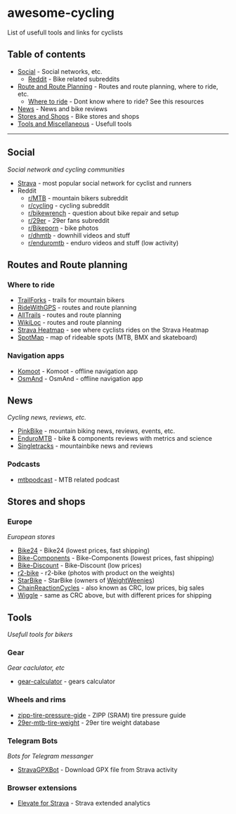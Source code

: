 # awesome-cycling
List of usefull tools and links for cyclists

## Table of contents

* [Social](#social) - Social networks, etc.
  * [Reddit](#reddit) - Bike related subreddits
* [Route and Route Planning](#routes-and-route-planning) - Routes and route planning, where to ride, etc.
  * [Where to ride](#where-to-ride) - Dont know where to ride? See this resources
* [News](#news) - News and bike reviews
* [Stores and Shops](#stores-and-shops) - Bike stores and shops
* [Tools and Miscellaneous](#tools) - Usefull tools

_______

## Social
*Social network and cycling communities*

* [Strava](https://strava.com/) - most popular social network for cyclist and runners
* Reddit
  * [r/MTB](https://www.reddit.com/r/MTB/) - mountain bikers subreddit
  * [r/cycling](https://www.reddit.com/r/cycling) - cycling subreddit
  * [r/bikewrench](https://www.reddit.com/r/bikewrench) - question about bike repair and setup
  * [r/29er](https://www.reddit.com/r/29er/) - 29er fans subreddit
  * [r/Bikeporn](https://www.reddit.com/r/Bikeporn/) - bike photos
  * [r/dhmtb](https://www.reddit.com/r/dhmtb/) - downhill videos and stuff
  * [r/enduromtb](https://www.reddit.com/r/enduromtb/) - enduro videos and stuff (low activity)

## Routes and Route planning
### Where to ride
* [TrailForks](https://www.trailforks.com/) - trails for mountain bikers
* [RideWithGPS](https://ridewithgps.com/) - routes and route planning
* [AllTrails](https://alltrails.com/) - routes and route planning
* [WikiLoc](https://wikiloc.com/) - routes and route planning
* [Strava Heatmap](https://www.strava.com/heatmap) - see where cyclists rides on the Strava Heatmap
* [SpotMap](https://spotmap.ru/mtb) - map of rideable spots (MTB, BMX and skateboard)
### Navigation apps
* [Komoot](https://www.komoot.com/) - Komoot - offline navigation app
* [OsmAnd](https://osmand.net/) - OsmAnd - offline navigation app

## News
*Cycling news, reviews, etc.*

* [PinkBike](https://pinkbike.com/) - mountain biking news, reviews, events, etc.
* [EnduroMTB](https://enduro-mtb.com/en/) - bike & components reviews with metrics and science
* [Singletracks](https://www.singletracks.com/) - mountainbike news and reviews

### Podcasts
* [mtbpodcast](https://www.mtbpodcast.com/) - MTB related podcast

## Stores and shops

### Europe
*European stores*

* [Bike24](https://bike24.de/) - Bike24 (lowest prices, fast shipping)
* [Bike-Components](https://bike-components.de/) - Bike-Components (lowest prices, fast shipping)
* [Bike-Discount](https://www.bike-discount.de/) - Bike-Discount (low prices)
* [r2-bike](https://r2-bike.com/) - r2-bike (photos with product on the weights)
* [StarBike](https://www.starbike.com/) - StarBike (owners of [WeightWeenies](https://weightweenies.starbike.com/))
* [ChainReactionCycles](https://www.chainreactioncycles.com/) - also known as CRC, low prices, big sales
* [Wiggle](https://wiggle.com) - same as CRC above, but with different prices for shipping


## Tools
*Usefull tools for bikers*

### Gear
*Gear caclulator, etc*

* [gear-calculator](http://gear-calculator.com/) - gears calculator

### Wheels and rims
* [zipp-tire-pressure-gide](https://axs.sram.com/tirepressureguide) - ZIPP (SRAM) tire pressure guide
* [29er-mtb-tire-weight](https://docs.google.com/spreadsheets/d/1Lut8_K1uDmyvqARZnS0IuMdkO8oQOQ5QnDA6J3guVBY/edit#gid=0) - 29er tire weight database

### Telegram Bots
*Bots for Telegram messanger*

* [StravaGPXBot](https://t.me/stravagpxbot) - Download GPX file from Strava activity

### Browser extensions

* [Elevate for Strava](https://chrome.google.com/webstore/detail/elevate-for-strava/dhiaggccakkgdfcadnklkbljcgicpckn) - Strava extended analytics
